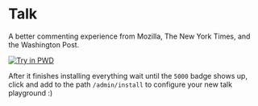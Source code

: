 # Talk
A better commenting experience from Mozilla, The New York Times, and the Washington Post.

[![Try in PWD](https://cdn.rawgit.com/play-with-docker/stacks/cff22438/assets/images/button.png)](http://play-with-docker.com?stack=https://raw.githubusercontent.com/play-with-docker/stacks/master/coralproject/talk/stack.yml&stack_name=talk)

After it finishes installing everything wait until the `5000` badge shows up, click and add to the path `/admin/install` to configure your new talk playground :)
